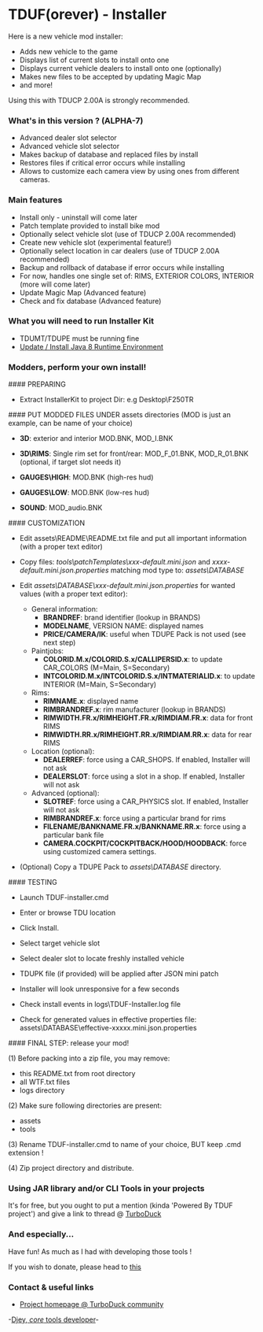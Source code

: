 # TDUF(orever) - Installer

Here is a new vehicle mod installer:
* Adds new vehicle to the game
* Displays list of current slots to install onto one
* Displays current vehicle dealers to install onto one (optionally)
* Makes new files to be accepted by updating Magic Map
* and more!

Using this with TDUCP 2.00A is strongly recommended.


### What's in this version ? (ALPHA-7)

* Advanced dealer slot selector
* Advanced vehicle slot selector
* Makes backup of database and replaced files by install
* Restores files if critical error occurs while installing
* Allows to customize each camera view by using ones from different cameras.


### Main features

* Install only - uninstall will come later
* Patch template provided to install bike mod
* Optionally select vehicle slot (use of TDUCP 2.00A recommended)
* Create new vehicle slot (experimental feature!)
* Optionally select location in car dealers (use of TDUCP 2.00A recommended)
* Backup and rollback of database if error occurs while installing
* For now, handles one single set of: RIMS, EXTERIOR COLORS, INTERIOR (more will come later)
* Update Magic Map (Advanced feature)
* Check and fix database (Advanced feature)


### What you will need to run Installer Kit

* TDUMT/TDUPE must be running fine
* [Update / Install Java 8 Runtime Environment](http://www.oracle.com/technetwork/java/javase/downloads/jre8-downloads-2133155.html)


###  Modders, perform your own install!

#### PREPARING

- Extract InstallerKit to project Dir: e.g Desktop\F250TR


#### PUT MODDED FILES UNDER assets directories
(MOD is just an example, can be name of your choice)

- **3D**: exterior and interior MOD.BNK, MOD_I.BNK

- **3D\RIMS**: Single rim set for front/rear: MOD_F_01.BNK, MOD_R_01.BNK (optional, if target slot needs it)

- **GAUGES\HIGH**: MOD.BNK (high-res hud)

- **GAUGES\LOW**: MOD.BNK (low-res hud)

- **SOUND**: MOD_audio.BNK


#### CUSTOMIZATION

- Edit assets\README\README.txt file and put all important information (with a proper text editor)

- Copy files: *tools\patchTemplates\xxx-default.mini.json* and *xxxx-default.mini.json.properties* matching mod type
to:  *assets\DATABASE*

- Edit *assets\DATABASE\xxx-default.mini.json.properties* for wanted values (with a proper text editor):
    - General information:
        - **BRANDREF**: brand identifier (lookup in BRANDS)
        - **MODELNAME**, VERSION NAME: displayed names
        - **PRICE/CAMERA/IK**: useful when TDUPE Pack is not used (see next step)
    - Paintjobs:
        - **COLORID.M.x/COLORID.S.x/CALLIPERSID.x**: to update CAR_COLORS (M=Main, S=Secondary)
        - **INTCOLORID.M.x/INTCOLORID.S.x/INTMATERIALID.x**: to update INTERIOR (M=Main, S=Secondary)
    - Rims:
        - **RIMNAME.x**: displayed name
        - **RIMBRANDREF.x**: rim manufacturer (lookup in BRANDS)
        - **RIMWIDTH.FR.x/RIMHEIGHT.FR.x/RIMDIAM.FR.x**: data for front RIMS
        - **RIMWIDTH.RR.x/RIMHEIGHT.RR.x/RIMDIAM.RR.x**: data for rear RIMS
    - Location (optional):
        - **DEALERREF**: force using a CAR_SHOPS. If enabled, Installer will not ask
        - **DEALERSLOT**: force using a slot in a shop. If enabled, Installer will not ask
    - Advanced (optional):
        - **SLOTREF**: force using a CAR_PHYSICS slot. If enabled, Installer will not ask
        - **RIMBRANDREF.x**: force using a particular brand for rims
        - **FILENAME/BANKNAME.FR.x/BANKNAME.RR.x**: force using a particular bank file
        - **CAMERA.COCKPIT/COCKPITBACK/HOOD/HOODBACK**: force using customized camera settings.

- (Optional) Copy a TDUPE Pack to *assets\DATABASE* directory.


#### TESTING

- Launch TDUF-installer.cmd

- Enter or browse TDU location

- Click Install.

- Select target vehicle slot

- Select dealer slot to locate freshly installed vehicle

- TDUPK file (if provided) will be applied after JSON mini patch

- Installer will look unresponsive for a few seconds

- Check install events in logs\TDUF-Installer.log file

- Check for generated values in effective properties file: assets\DATABASE\effective-xxxxx.mini.json.properties


#### FINAL STEP: release your mod!

(1) Before packing into a zip file, you may remove:

- this README.txt from root directory
- all WTF.txt files
- logs directory

(2) Make sure following directories are present:

- assets
- tools

(3) Rename TDUF-installer.cmd to name of your choice, BUT keep .cmd extension !

(4) Zip project directory and distribute.


### Using JAR library and/or CLI Tools in your projects

It's for free, but you ought to put a mention (kinda 'Powered By TDUF project') and give a link to thread @ [TurboDuck](http://forum.turboduck.net/threads/32570-Djey-Discussion-about-new-modding-possibilities)


###  And especially...

Have fun! As much as I had with developing those tools !

If you wish to donate, please head to [this](http://bit.ly/13YI3bP)


### Contact & useful links

* [Project homepage @ TurboDuck community](http://forum.turboduck.net/forums/57-Mod-Tools-Support)


-[Djey, *core* tools developer](https://github.com/djey47)-